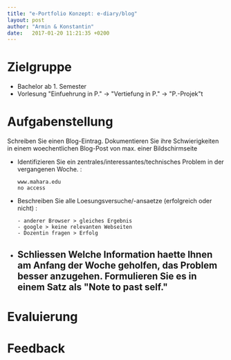 ```yaml
---
title: "e-Portfolio Konzept: e-diary/blog"
layout: post
author: "Armin & Konstantin"
date:   2017-01-20 11:21:35 +0200
---
```


# Zielgruppe
- Bachelor ab 1. Semester
- Vorlesung "Einfuehrung in P." -> "Vertiefung in P." -> "P.-Projek"t

# Aufgabenstellung

Schreiben Sie einen Blog-Eintrag. Dokumentieren Sie ihre Schwierigkeiten in einem woechentlichen
Blog-Post von max. einer Bildschirmseite

- Identifizieren Sie ein zentrales/interessantes/technisches Problem
  in der vergangenen Woche. :

      www.mahara.edu
	  no access

- Beschreiben Sie alle Loesungsversuche/-ansaetze (erfolgreich oder
nicht) :

      - anderer Browser > gleiches Ergebnis
	  - google > keine relevanten Webseiten
	  - Dozentin fragen > Erfolg

- Schliessen Welche Information haette Ihnen am Anfang der Woche geholfen, das
  Problem besser anzugehen. Formulieren Sie es in einem Satz als "Note
  to past self."
  -

# Evaluierung

# Feedback
